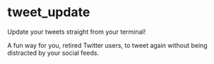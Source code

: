 # tweet_update
Update your tweets straight from your terminal!

A fun way for you, retired Twitter users, to tweet again without being distracted by your social feeds. 
